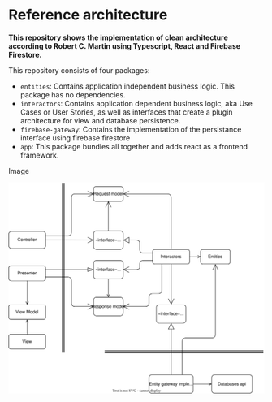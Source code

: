 # Reference architecture

**This repository shows the implementation of clean architecture according to Robert C. Martin using Typescript, React and Firebase Firestore.**

This repository consists of four packages:

- `entities`: Contains application independent business logic. This package has no dependencies.
- `interactors`: Contains application dependent business logic, aka Use Cases or User Stories, as well as interfaces that create a plugin architecture for view and database persistence.
- `firebase-gateway`: Contains the implementation of the persistance interface using firebase firestore
- `app`: This package bundles all together and adds react as a frontend framework.

Image

![Architecture](https://github.com/speisekammer/reference-architecture/blob/master/Architecture.drawio.svg)
